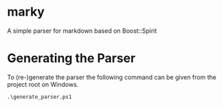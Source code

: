 # marky
 A simple parser for markdown based on Boost::Spirit

# Generating the Parser

To (re-)generate the parser the following command can be given from the project root on Windows. 

```ps
.\generate_parser.ps1
```